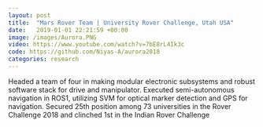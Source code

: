 ```yaml
---
layout: post
title:  "Mars Rover Team | University Rover Challenge, Utah USA"
date:   2019-01-01 22:21:59 +00:00
image: /images/Aurora.PNG
video: https://www.youtube.com/watch?v=7bE8rL4Ik3c
code: https://github.com/Niyas-A/aurora2018
categories: research
---
```

Headed a team of four in making modular electronic subsystems and robust software stack for drive and manipulator. Executed semi-autonomous navigation in ROS1, utilizing SVM for optical marker detection and GPS for navigation. Secured 25th position among 73 universities in the Rover Challenge 2018 and clinched 1st in the Indian Rover Challenge